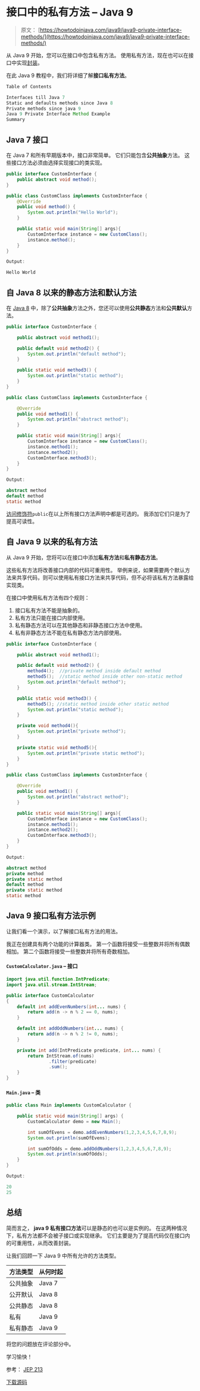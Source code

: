 # 接口中的私有方法 – Java 9

> 原文： [https://howtodoinjava.com/java9/java9-private-interface-methods/](https://howtodoinjava.com/java9/java9-private-interface-methods/)

从 Java 9 开始，您可以在接口中包含私有方法。 使用私有方法，现在也可以在接口中实现[封装](//howtodoinjava.com/object-oriented/encapsulation-in-java-and-its-relation-with-abstraction/)。

在此 Java 9 教程中，我们将详细了解**接口私有方法**。

```java
Table of Contents

Interfaces till Java 7
Static and defaults methods since Java 8
Private methods since java 9
Java 9 Private Interface Method Example
Summary
```

## Java 7 接口

在 Java 7 和所有早期版本中，接口非常简单。 它们只能包含**公共抽象**方法。 这些接口方法必须由选择实现接口的类实现。

```java
public interface CustomInterface {
    public abstract void method();
}

public class CustomClass implements CustomInterface {
    @Override
    public void method() {
        System.out.println("Hello World");
    }

    public static void main(String[] args){
        CustomInterface instance = new CustomClass();
        instance.method();
    }
}

Output:

Hello World

```

## 自 Java 8 以来的静态方法和默认方法

在 [Java 8](//howtodoinjava.com/java-8-tutorial/) 中，除了**公共抽象**方法之外，您还可以使用**公共静态**方法和**公共默认**方法。

```java
public interface CustomInterface {

    public abstract void method1();

    public default void method2() {
        System.out.println("default method");
    }

    public static void method3() {
        System.out.println("static method");
    }
}

public class CustomClass implements CustomInterface {

    @Override
    public void method1() {
        System.out.println("abstract method");
    }

    public static void main(String[] args){
        CustomInterface instance = new CustomClass();
        instance.method1();
        instance.method2();
        CustomInterface.method3();
    }
}

Output:

abstract method
default method
static method

```

[访问修饰符](//howtodoinjava.com/object-directional/java-access-modifiers/)`public`在以上所有接口方法声明中都是可选的。 我添加它们只是为了提高可读性。

## 自 Java 9 以来的私有方法

从 Java 9 开始，您将可以在接口中添加**私有方法**和**私有静态方法**。

这些私有方法将改善接口内部的代码可重用性。 举例来说，如果需要两个默认方法来共享代码，则可以使用私有接口方法来共享代码，但不必将该私有方法暴露给实现类。

在接口中使用私有方法有四个规则：

1.  接口私有方法不能是抽象的。
2.  私有方法只能在接口内部使用。
3.  私有静态方法可以在其他静态和非静态接口方法中使用。
4.  私有非静态方法不能在私有静态方法内部使用。

```java
public interface CustomInterface {

    public abstract void method1();

    public default void method2() {
        method4();  //private method inside default method
        method5();  //static method inside other non-static method
        System.out.println("default method");
    }

    public static void method3() {
        method5(); //static method inside other static method
        System.out.println("static method");
    }

    private void method4(){
        System.out.println("private method");
    } 

    private static void method5(){
        System.out.println("private static method");
    } 
}

public class CustomClass implements CustomInterface {

    @Override
    public void method1() {
        System.out.println("abstract method");
    }

    public static void main(String[] args){
        CustomInterface instance = new CustomClass();
        instance.method1();
        instance.method2();
        CustomInterface.method3();
    }
}

Output:

abstract method
private method
private static method
default method
private static method
static method

```

## Java 9 接口私有方法示例

让我们看一个演示，以了解接口私有方法的用法。

我正在创建具有两个功能的计算器类。 第一个函数将接受一些整数并将所有偶数相加。 第二个函数将接受一些整数并将所有奇数相加。

#### `CustomCalculator.java` – 接口

```java
import java.util.function.IntPredicate;
import java.util.stream.IntStream;

public interface CustomCalculator 
{
    default int addEvenNumbers(int... nums) {
        return add(n -> n % 2 == 0, nums);
    }

    default int addOddNumbers(int... nums) {
        return add(n -> n % 2 != 0, nums);
    }

    private int add(IntPredicate predicate, int... nums) { 
        return IntStream.of(nums)
                .filter(predicate)
                .sum();
    }
}

```

#### `Main.java` – 类

```java
public class Main implements CustomCalculator {

    public static void main(String[] args) {
        CustomCalculator demo = new Main();

        int sumOfEvens = demo.addEvenNumbers(1,2,3,4,5,6,7,8,9);
        System.out.println(sumOfEvens);

        int sumOfOdds = demo.addOddNumbers(1,2,3,4,5,6,7,8,9);
        System.out.println(sumOfOdds);
    } 
}

Output:

20
25

```

## 总结

简而言之， **java 9 私有接口方法**可以是静态的也可以是实例的。 在这两种情况下，私有方法都不会被子接口或实现继承。 它们主要是为了提高代码仅在接口内的可重用性，从而改善封装。

让我们回顾一下 Java 9 中所有允许的方法类型。

| 方法类型 | 从何时起 |
| --- | --- |
| 公共抽象 | Java 7 |
| 公开默认 | Java 8 |
| 公共静态 | Java 8 |
| 私有 | Java 9 |
| 私有静态 | Java 9 |

将您的问题放在评论部分中。

学习愉快！

参考： [JEP 213](https://openjdk.java.net/jeps/213)

[下载源码](//howtodoinjava.com/wp-content/downloads/Java9-interface-private-methods.zip)